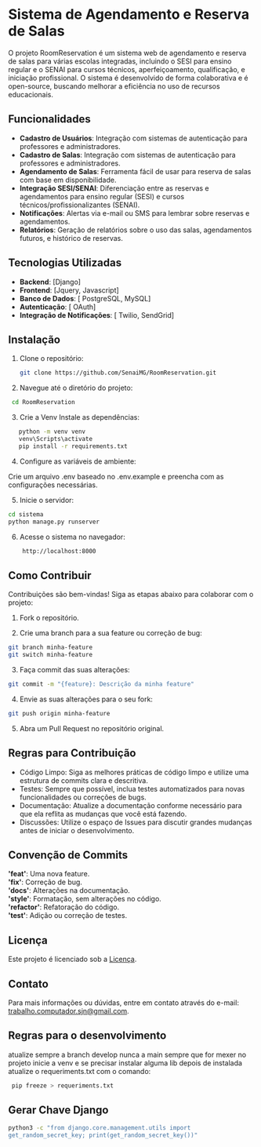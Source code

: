 # Sistema de Agendamento e Reserva de Salas

O projeto RoomReservation é um sistema web de agendamento e reserva de salas para várias escolas integradas, incluindo o SESI para ensino regular e o SENAI para cursos técnicos, aperfeiçoamento, qualificação, e iniciação profissional. O sistema é desenvolvido de forma colaborativa e é open-source, buscando melhorar a eficiência no uso de recursos educacionais.

## Funcionalidades

- **Cadastro de Usuários**: Integração com sistemas de autenticação para professores e administradores.
- **Cadastro de Salas**: Integração com sistemas de autenticação para professores e administradores.
- **Agendamento de Salas**: Ferramenta fácil de usar para reserva de salas com base em disponibilidade.
- **Integração SESI/SENAI**: Diferenciação entre as reservas e agendamentos para ensino regular (SESI) e cursos técnicos/profissionalizantes (SENAI).
- **Notificações**: Alertas via e-mail ou SMS para lembrar sobre reservas e agendamentos.
- **Relatórios**: Geração de relatórios sobre o uso das salas, agendamentos futuros, e histórico de reservas.

## Tecnologias Utilizadas

- **Backend**: [Django]
- **Frontend**: [Jquery, Javascript]
- **Banco de Dados**: [ PostgreSQL, MySQL]
- **Autenticação**: [ OAuth]
- **Integração de Notificações**: [ Twilio, SendGrid]

## Instalação

1. Clone o repositório:
   ```bash
   git clone https://github.com/SenaiMG/RoomReservation.git
   ```

2. Navegue até o diretório do projeto:
  ```bash
   cd RoomReservation
   ```
3. Crie a Venv Instale as dependências:
```bash
   python -m venv venv
   venv\Scripts\activate
   pip install -r requirements.txt
   ```

4. Configure as variáveis de ambiente:

Crie um arquivo .env baseado no .env.example e preencha com as configurações necessárias.

5. Inicie o servidor:

```bash
cd sistema
python manage.py runserver 
```


6. Acesse o sistema no navegador:

```bash
    http://localhost:8000
```

## Como Contribuir
Contribuições são bem-vindas! Siga as etapas abaixo para colaborar com o projeto:

1. Fork o repositório.

2. Crie uma branch para a sua feature ou correção de bug:

```bash
git branch minha-feature
git switch minha-feature
```

3. Faça commit das suas alterações:

```bash
git commit -m "{feature}: Descrição da minha feature"
```

4. Envie as suas alterações para o seu fork:

```bash
git push origin minha-feature
```

5. Abra um Pull Request no repositório original.

## Regras para Contribuição

- Código Limpo: Siga as melhores práticas de código limpo e utilize uma estrutura de commits clara e descritiva.
- Testes: Sempre que possível, inclua testes automatizados para novas funcionalidades ou correções de bugs.
- Documentação: Atualize a documentação conforme necessário para que ela reflita as mudanças que você está fazendo.
- Discussões: Utilize o espaço de Issues para discutir grandes mudanças antes de iniciar o desenvolvimento.

## Convenção de Commits

**'feat'**: Uma nova feature.<br>
**'fix'**: Correção de bug.<br>
**'docs'**: Alterações na documentação.<br>
**'style'**: Formatação, sem alterações no código.<br>
**'refactor'**: Refatoração do código.<br>
**'test'**: Adição ou correção de testes.<br>

## Licença
Este projeto é licenciado sob a [Licença](LICENSE).

## Contato

Para mais informações ou dúvidas, entre em contato através do e-mail: trabalho.computador.sjn@gmail.com.



















## Regras para o desenvolvimento 
atualize sempre a branch develop nunca a main 
sempre que for mexer no projeto inicie a venv e se precisar instalar alguma lib depois de instalada atualize o requeriments.txt
com o comando: 

```bash
 pip freeze > requeriments.txt
```

## Gerar Chave Django

```bash
python3 -c "from django.core.management.utils import 
get_random_secret_key; print(get_random_secret_key())"
```